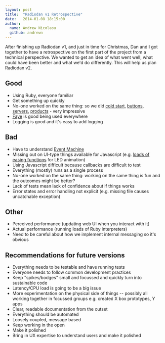 ```yaml
---
layout: post
title:  "Radiodan v1 Retrospective"
date:   2014-01-08 18:15:00
author:
  name: Andrew Nicolaou
  github: andrewn
---
```


After finishing up Radiodan v1, and just in time for Christmas, Dan and I got together to have a retrospective on the first part of the project from a technical perspective. We wanted to get an idea of what went well, what could have been better and what we'd do differently. This will help us plan Radiodan v2.

## Good

* Using Ruby, everyone familiar
* Get something up quickly
* No-one worked on the same thing: so we did [cold start](https://github.com/radiodan/cold_start), [buttons](https://github.com/radiodan/frankenpins), [servers](https://github.com/radiodan/bbc_service_api), [products](http://www.flickr.com/photos/nicecupoftea/sets/72157634700900413/) - very impressive
* [Faye](http://faye.jcoglan.com/) is good being used everywhere
* Logging is good and it's easy to add logging

## Bad

* Have to understand [Event Machine](http://rubyeventmachine.com/)
* Missing out on UI-type things available for Javascript (e.g. [loads of easing functions](http://easings.net/) for LED animation)
* Using Javascript difficult because callbacks are difficult to test
* Everything (mostly) runs as a single process
* No-one worked on the same thing: working on the same thing is fun and the outcomes might be better?
* Lack of tests mean lack of confidence about if things works
* Error states and error handling not explicit (e.g. missing file causes uncatchable exception)

## Other

* Perceived performance (updating web UI when you interact with it)
* Actual performance (running loads of Ruby interpreters)
* Need to be careful about how we implement internal messaging so it's obvious

## Recommendations for future versions

- Everything needs to be testable and have running tests
- Everyone needs to follow common development practices
- Keep "spikes/bodges" small and focussed and quickly turn into sustainable code
- Latency/CPU load is going to be a big issue
- More experimentation on the physical side of things -- possibly all working together in focussed groups e.g. created X box prototypes, Y apps
- Clear, readable documentation from the outset
- Everything should be automated
- Loosely coupled, message based
- Keep working in the open
- Make it polished
- Bring in UX expertise to understand users and make it polished

